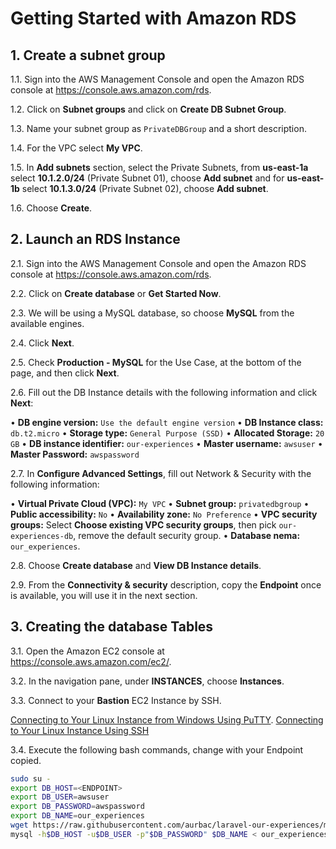 # Getting Started with Amazon RDS

## 1. Create a subnet group

1.1\.	Sign into the AWS Management Console and open the Amazon RDS console at https://console.aws.amazon.com/rds.

1.2\.	Click on **Subnet groups** and click on **Create DB Subnet Group**.

1.3\.	Name your subnet group as `PrivateDBGroup` and a short description.

1.4\.	For the VPC select **My VPC**.

1.5\.	In **Add subnets** section, select the Private Subnets, from **us-east-1a** select **10.1.2.0/24** (Private Subnet 01), choose **Add subnet** and for **us-east-1b** select **10.1.3.0/24** (Private Subnet 02), choose **Add subnet**.

1.6\.	Choose **Create**.

## 2. Launch an RDS Instance

2.1\.	Sign into the AWS Management Console and open the Amazon RDS console at https://console.aws.amazon.com/rds.

2.2\. Click on **Create database** or **Get Started Now**.

2.3\. We will be using a MySQL database, so choose **MySQL** from the available engines.

2.4\. Click **Next**.

2.5\. Check **Production - MySQL** for the Use Case, at the bottom of the page, and then click **Next**.

2.6\. Fill out the DB Instance details with the following information and click **Next**:

•	**DB engine version:** `Use the default engine version`
•	**DB Instance class:** `db.t2.micro`
•	**Storage type:** `General Purpose (SSD)`
•	**Allocated Storage:** `20 GB`
•	**DB instance identifier:** `our-experiences`
•	**Master username:** `awsuser`
•	**Master Password:** `awspassword`

2.7\.	In **Configure Advanced Settings**, fill out Network & Security with the following information:

•	**Virtual Private Cloud (VPC):** `My VPC`
•	**Subnet group:** `privatedbgroup`
•	**Public accessibility:** `No`
•	**Availability zone:** `No Preference`
•	**VPC security groups:** Select **Choose existing VPC security groups**, then pick `our-experiences-db`, remove the default security group.
•	**Database nema:** `our_experiences`.

2.8\.	Choose **Create database** and **View DB Instance details**.

2.9\. From the **Connectivity & security** description, copy the **Endpoint** once is available, you will use it in the next section.

## 3. Creating the database Tables

3.1\. Open the Amazon EC2 console at https://console.aws.amazon.com/ec2/.

3.2\. In the navigation pane, under **INSTANCES**, choose **Instances**.

3.3\. Connect to your **Bastion** EC2 Instance by SSH.

[Connecting to Your Linux Instance from Windows Using PuTTY](https://docs.aws.amazon.com/AWSEC2/latest/UserGuide/putty.html).
[Connecting to Your Linux Instance Using SSH](https://docs.aws.amazon.com/AWSEC2/latest/UserGuide/AccessingInstancesLinux.html)

3.4\. Execute the following bash commands, change **<ENDPOINT>** with your Endpoint copied.

```bash
sudo su -
export DB_HOST=<ENDPOINT>
export DB_USER=awsuser
export DB_PASSWORD=awspassword
export DB_NAME=our_experiences
wget https://raw.githubusercontent.com/aurbac/laravel-our-experiences/master/scripts/our_experiences.sql
mysql -h$DB_HOST -u$DB_USER -p"$DB_PASSWORD" $DB_NAME < our_experiences.sql 2>/dev/null
```






















